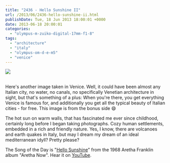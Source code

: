 ```yaml
---
title: "2436 - Hello Sunshine II"
url: /2013/06/2436-hello-sunshine-ii.html
publishDate: Tue, 18 Jun 2013 18:00:01 +0000
date: 2013-06-18 20:00:01
categories: 
  - "olympus-m-zuiko-digital-17mm-f1-8"
tags: 
  - "architecture"
  - "italy"
  - "olympus-om-d-e-m5"
  - "venice"
---
```

<div class="container">
<div class="center"><a target="_blank" href="https://d25zfm9zpd7gm5.cloudfront.net/1200x1200/2013/20130612_120624_lr.jpg"><img src="https://d25zfm9zpd7gm5.cloudfront.net/0600x0600/2013/20130612_120624_lr.jpg" /></a></div>
</div>
<br />

Here's another image taken in Venice. Well, it could have been almost any Italian city, no water, no canals, no specifically Venetian architecture in sight, but that's something of a plus: When you're there, you get everything Venice is famous for, and additionally you get all the typical beauty of Italian cities - for free. This image is from the bonus side 😄

 The hot sun on warm walls, that has fascinated me ever since childhood, certainly long before I began taking photographs. Cozy human settlements, embedded in a rich and friendly nature. Yes, I know, there are volcanoes and earth quakes in Italy, but may I dream my dream of an ideal mediterranean idyll? Pretty please?

The Song of the Day is "<a href="http://www.lyricsmode.com/lyrics/a/aretha_franklin/hello_sunshine.html" target="_blank">Hello Sunshine</a>" from the 1968 Aretha Franklin album "Aretha Now". Hear it on <a href="http://www.youtube.com/watch?v=OWo7kvVBEgY" target="_blank">YouTube</a>.
